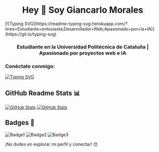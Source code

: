 <h1 align="center">Hey 👋 Soy Giancarlo Morales</h1>
[![Typing SVG](https://readme-typing-svg.herokuapp.com/?lines=Estudiante+entusiasta;Desarrollador+Web;Apasionado+por+la+IA)](https://git.io/typing-svg)

<h3 align="center">Estudiante en la Universidad Politécnica de Cataluña | Apasionado por proyectos web e IA</h3>

<h3 align="left">Conéctate conmigo:</h3>
<p align="left">
  <!-- Agrega aquí tus enlaces a redes sociales -->
</p>

[![Typing SVG](https://readme-typing-svg.herokuapp.com/?lines=📚+Estudiante+en+la+UPC;💻+Desarrollador+Web+y+Apasionado+por+la+IA;🚀+Motivado+y+siempre+buscando+aprender+y+mejorar)](https://git.io/typing-svg)


## GitHub Readme Stats 📊

[![GitHub Stats](https://github-readme-stats.vercel.app/api?username=gmorams&show_icons=true&theme=radical)](https://github.com/gmorams)
[![GitHub Stats](https://github-readme-stats.vercel.app/api?username=gmorams&show_icons=true&theme=dark#gh-dark-mode-only)](https://github.com/gmorams/github-readme-stats#gh-dark-mode-only)

## Badges 🎫

![Badge1](https://img.shields.io/badge/Estado-Estudiante-blueviolet)
![Badge2](https://img.shields.io/badge/Proyectos-Web%20%7C%20IA-brightgreen)
![Badge3](https://img.shields.io/badge/Motivación-100%25-yellow)

¡No dudes en explorar mi perfil y conectar! 😊
